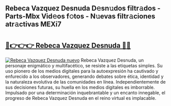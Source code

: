 ## Rebeca Vazquez Desnuda D𝚎sn𝚞dos filtr𝚊dos - Parts-Mbx Vid𝚎os f𝚘tos - N𝚞evas filtr𝚊ciones atr𝚊ctivas MEXi7

# <h2><a href="http://mb605vd.tromn.icu/?c=Rebeca+Vazquez+Desnuda">🔗👉👉👉 Rebeca Vazquez Desnuda 🔗🔗</a></h2>

[![Rebeca Vazquez Desnuda nuevo](https://i.imgur.com/pEAQMta.gif)](http://mb605vd.tromn.icu/?c=Rebeca+Vazquez+Desnuda)
Rebeca Vazquez Desnuda, un personaje enigmático y multifacético, se resiste a las etiquetas simples. Su uso pionero de los medios digitales para la autoexpresión ha cautivado y enfurecido a los observadores, generando debates sobre ética, identidad y la naturaleza evolutiva de las comunidades en línea. Independientemente de sus decisiones futuras, su huella en los medios digitales es imborrable. Impulsado por una determinación inquebrantable y un encanto innegable, el progreso de Rebeca Vazquez Desnuda en el reino virtual es implacable.
